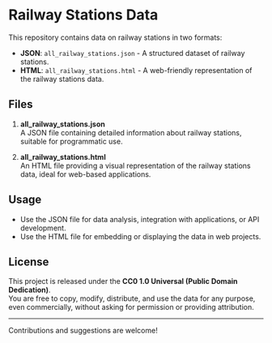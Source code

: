 # Railway Stations Data

This repository contains data on railway stations in two formats:

- **JSON**: `all_railway_stations.json` - A structured dataset of railway stations.
- **HTML**: `all_railway_stations.html` - A web-friendly representation of the railway stations data.

## Files

1. **all_railway_stations.json**  
   A JSON file containing detailed information about railway stations, suitable for programmatic use.

2. **all_railway_stations.html**  
   An HTML file providing a visual representation of the railway stations data, ideal for web-based applications.

## Usage

- Use the JSON file for data analysis, integration with applications, or API development.
- Use the HTML file for embedding or displaying the data in web projects.

## License

This project is released under the **CC0 1.0 Universal (Public Domain Dedication)**.  
You are free to copy, modify, distribute, and use the data for any purpose, even commercially, without asking for permission or providing attribution.

---

Contributions and suggestions are welcome!
